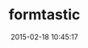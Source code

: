 ---
layout: post
title:  "formtastic"
repo:   "justinfrench/formtastic"
date:   2015-02-18 10:45:17
gemurl: http://github.com/justinfrench/formtastic
---